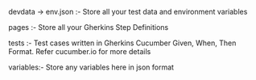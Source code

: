 devdata -> env.json :- Store all your test data and environment variables

pages :- Store all your Gherkins Step Definitions

tests :- Test cases written in Gherkins Cucumber Given, When, Then Format. Refer cucumber.io for more details

variables:- Store any variables here in json format